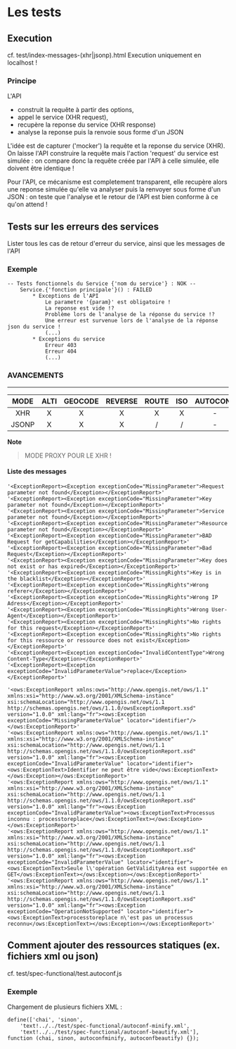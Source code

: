 # Les tests

## Execution

cf. test/index-messages-(xhr|jsonp).html
Execution uniquement en localhost !

### Principe

L'API
- construit la requête à partir des options,
- appel le service (XHR request),
- recupère la reponse du service (XHR response)
- analyse la reponse puis la renvoie sous forme d'un JSON

L'idée est de capturer ('mocker') la requête et la reponse du service (XHR).
On laisse l'API construire la requête mais l'action 'request' du service est simulée :
    on compare donc la requête créée par l'API à celle simulée, elle doivent être identique !

Pour l'API, ce mécanisme est completement transparent, elle recupère alors une reponse simulée qu'elle va analyser puis la renvoyer
sous forme d'un JSON :
    on teste que l'analyse et le retour de l'API est bien conforme à ce qu'on attend !

## Tests sur les erreurs des services

Lister tous les cas de retour d'erreur du service, ainsi que les messages
de l'API

### Exemple

```
-- Tests fonctionnels du Service {'nom du service'} : NOK --
    Service.{'fonction principale'}() : FAILED
        * Exceptions de l'API
            Le parametre '{param}' est obligatoire !
            La reponse est vide !?
            Problème lors de l'analyse de la réponse du service !?
            Une erreur est survenue lors de l'analyse de la réponse json du service !
            (...)
        * Exceptions du service
            Erreur 403
            Erreur 404
            (...)
```

### AVANCEMENTS

--------------------------------------------------------------------------------------------
|  MODE	  | ALTI 	| GEOCODE 	| REVERSE 	| ROUTE 	| ISO 	| AUTOCONF 	| AUTOCOMPLETE 	| SERVICE 	|
|:------:	|:----:	|:-------:	|:-------:	|:-----:	|:---:	|:--------:	|:------------:	|:---------:|
|    XHR	|   X  	|    X    	|    X    	|   X   	|  X  	|     -   	|       X     	|      X    |
|   JSONP	|   X  	|    X    	|    X    	|   /   	|  /  	|     -   	|       X     	|      X    |

**Note**
> MODE PROXY POUR LE XHR !

#### Liste des messages
```
'<ExceptionReport><Exception exceptionCode="MissingParameter">Request parameter not found</Exception></ExceptionReport>'
'<ExceptionReport><Exception exceptionCode="MissingParameter">Key parameter not found</Exception></ExceptionReport>'
'<ExceptionReport><Exception exceptionCode="MissingParameter">Service parameter not found</Exception></ExceptionReport>'
'<ExceptionReport><Exception exceptionCode="MissingParameter">Resource parameter not found</Exception></ExceptionReport>'
'<ExceptionReport><Exception exceptionCode="MissingParameter">BAD Request for getCapabilities</Exception></ExceptionReport>'
'<ExceptionReport><Exception exceptionCode="MissingParameter">Bad Request</Exception></ExceptionReport>'
'<ExceptionReport><Exception exceptionCode="MissingParameter">Key does not exist or has expired</Exception></ExceptionReport>'
'<ExceptionReport><Exception exceptionCode="MissingRights">Key is in the blacklist</Exception></ExceptionReport>'
'<ExceptionReport><Exception exceptionCode="MissingRights">Wrong referer</Exception></ExceptionReport>'
'<ExceptionReport><Exception exceptionCode="MissingRights">Wrong IP Adress</Exception></ExceptionReport>'
'<ExceptionReport><Exception exceptionCode="MissingRights">Wrong User-Agent</Exception></ExceptionReport>'
'<ExceptionReport><Exception exceptionCode="MissingRights">No rights for this request</Exception></ExceptionReport>'
'<ExceptionReport><Exception exceptionCode="MissingRights">No rights for this ressource or ressource does not exist</Exception></ExceptionReport>'
'<ExceptionReport><Exception exceptionCode="InvalidContentType">Wrong Content-Type</Exception></ExceptionReport>'
'<ExceptionReport><Exception exceptionCode="InvalidParameterValue">replace</Exception></ExceptionReport>'

'<ows:ExceptionReport xmlns:ows="http://www.opengis.net/ows/1.1" xmlns:xsi="http://www.w3.org/2001/XMLSchema-instance" xsi:schemaLocation="http://www.opengis.net/ows/1.1 http://schemas.opengis.net/ows/1.1.0/owsExceptionReport.xsd" version="1.0.0" xml:lang="fr"><ows:Exception exceptionCode="MissingParameterValue" locator="identifier"/></ows:ExceptionReport>'
'<ows:ExceptionReport xmlns:ows="http://www.opengis.net/ows/1.1" xmlns:xsi="http://www.w3.org/2001/XMLSchema-instance" xsi:schemaLocation="http://www.opengis.net/ows/1.1 http://schemas.opengis.net/ows/1.1.0/owsExceptionReport.xsd" version="1.0.0" xml:lang="fr"><ows:Exception exceptionCode="InvalidParameterValue" locator="identifier"><ows:ExceptionText>Identifier ne peut être vide</ows:ExceptionText></ows:Exception></ows:ExceptionReport>'
'<ows:ExceptionReport xmlns:ows="http://www.opengis.net/ows/1.1" xmlns:xsi="http://www.w3.org/2001/XMLSchema-instance" xsi:schemaLocation="http://www.opengis.net/ows/1.1 http://schemas.opengis.net/ows/1.1.0/owsExceptionReport.xsd" version="1.0.0" xml:lang="fr"><ows:Exception exceptionCode="InvalidParameterValue"><ows:ExceptionText>Processus inconnu : processtoreplace</ows:ExceptionText></ows:Exception></ows:ExceptionReport>'
'<ows:ExceptionReport xmlns:ows="http://www.opengis.net/ows/1.1" xmlns:xsi="http://www.w3.org/2001/XMLSchema-instance" xsi:schemaLocation="http://www.opengis.net/ows/1.1 http://schemas.opengis.net/ows/1.1.0/owsExceptionReport.xsd" version="1.0.0" xml:lang="fr"><ows:Exception exceptionCode="InvalidParameterValue" locator="identifier"><ows:ExceptionText>Seule l\'opération GetValidityArea est supportée en GET</ows:ExceptionText></ows:Exception></ows:ExceptionReport>'
'<ows:ExceptionReport xmlns:ows="http://www.opengis.net/ows/1.1" xmlns:xsi="http://www.w3.org/2001/XMLSchema-instance" xsi:schemaLocation="http://www.opengis.net/ows/1.1 http://schemas.opengis.net/ows/1.1.0/owsExceptionReport.xsd" version="1.0.0" xml:lang="fr"><ows:Exception exceptionCode="OperationNotSupported" locator="identifier"><ows:ExceptionText>processtoreplace n\'est pas un processus reconnu</ows:ExceptionText></ows:Exception></ows:ExceptionReport>'

```

## Comment ajouter des ressources statiques (ex. fichiers xml ou json)

cf. test/spec-functional/test.autoconf.js

### Exemple

Chargement de plusieurs fichiers XML :
```
define(['chai', 'sinon',
    'text!../../test/spec-functional/autoconf-minify.xml',
    'text!../../test/spec-functional/autoconf-beautify.xml'],
function (chai, sinon, autoconfminify, autoconfbeautify) {});
```
